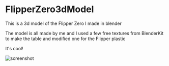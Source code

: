 # FlipperZero3dModel

This is a 3d model of the Flipper Zero I made in blender

The model is all made by me and I used a few free textures from BlenderKit to make the table and modified one for the Flipper plastic

It's cool!

![screenshot](flipper.png)
